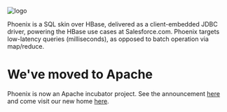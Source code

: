 ![logo](http://forcedotcom.github.com/phoenix/images/logo.jpg)

Phoenix is a SQL skin over HBase, delivered as a client-embedded JDBC driver, powering the HBase use cases at Salesforce.com. Phoenix targets low-latency queries (milliseconds), as opposed to batch operation via map/reduce.

# We've moved to Apache
Phoenix is now an Apache incubator project. See the announcement [here](http://phoenix-hbase.blogspot.com/2014/01/our-move-to-apache-is-now-complete.html) and come visit our new home [here](http://phoenix.incubator.apache.org/).
